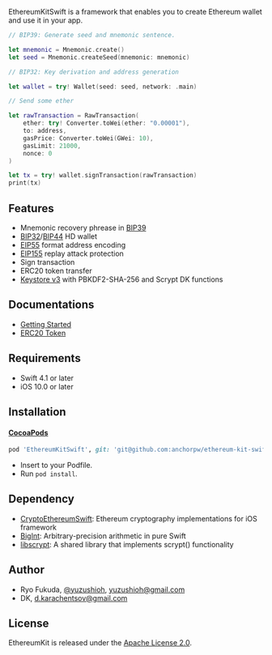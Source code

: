 
EthereumKitSwift is a framework that enables you to create Ethereum wallet and use it in your app.

```swift
// BIP39: Generate seed and mnemonic sentence.

let mnemonic = Mnemonic.create()
let seed = Mnemonic.createSeed(mnemonic: mnemonic)

// BIP32: Key derivation and address generation

let wallet = try! Wallet(seed: seed, network: .main)

// Send some ether

let rawTransaction = RawTransaction(
    ether: try! Converter.toWei(ether: "0.00001"), 
    to: address, 
    gasPrice: Converter.toWei(GWei: 10), 
    gasLimit: 21000, 
    nonce: 0
)

let tx = try! wallet.signTransaction(rawTransaction)
print(tx)
```

## Features
- Mnemonic recovery phrease in [BIP39](https://github.com/bitcoin/bips/blob/master/bip-0039.mediawiki)
- [BIP32](https://github.com/bitcoin/bips/blob/master/bip-0032.mediawiki)/[BIP44](https://github.com/bitcoin/bips/blob/master/bip-0044.mediawiki) HD wallet
- [EIP55](https://github.com/ethereum/EIPs/blob/master/EIPS/eip-55.md) format address encoding
- [EIP155](https://github.com/ethereum/EIPs/blob/master/EIPS/eip-155.md) replay attack protection
- Sign transaction
- ERC20 token transfer
- [Keystore v3](https://github.com/ethereum/wiki/wiki/Web3-Secret-Storage-Definition) with PBKDF2-SHA-256 and Scrypt DK functions 

## Documentations

- [Getting Started](Documentation/GettingStarted.md)
- [ERC20 Token](Documentation/ERC20.md)
<!-- - [Keystore v3](Documentation/Keystorev3.md) -->
<!-- - [JSONRPC API](Documentation/JSONRPC.md) -->
<!-- - [Etherscan API](Documentation/Etherscan.md) -->

## Requirements

- Swift 4.1 or later
- iOS 10.0 or later

## Installation

#### [CocoaPods](https://github.com/CocoaPods/CocoaPods)

```ruby
pod 'EthereumKitSwift', git: 'git@github.com:anchorpw/ethereum-kit-swift.git', branch: 'master'
```
- Insert to your Podfile.
- Run `pod install`.

## Dependency

- [CryptoEthereumSwift](https://github.com/yuzushioh/CryptoEthereumSwift): Ethereum cryptography implementations for iOS framework
- [BigInt](https://github.com/attaswift/BigInt): Arbitrary-precision arithmetic in pure Swift
- [libscrypt](https://github.com/technion/libscrypt): A shared library that implements scrypt() functionality

## Author

- Ryo Fukuda, [@yuzushioh](https://twitter.com/yuzushioh), yuzushioh@gmail.com
- DK, d.karachentsov@gmail.com

## License
EthereumKit is released under the [Apache License 2.0](LICENSE.md).
